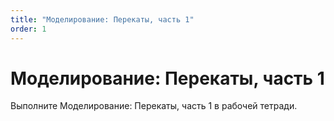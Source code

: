 ```yaml
---
title: "Моделирование: Перекаты, часть 1"
order: 1
---
```


# Моделирование: Перекаты, часть 1

Выполните Моделирование: Перекаты, часть 1 в рабочей тетради.